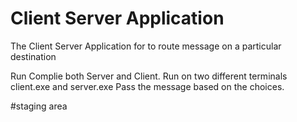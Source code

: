 # Client Server Application
The Client Server Application for to route message on a particular destination

Run Complie both Server and Client.
Run on two different terminals client.exe and server.exe
Pass the message based on the choices.

#staging area
